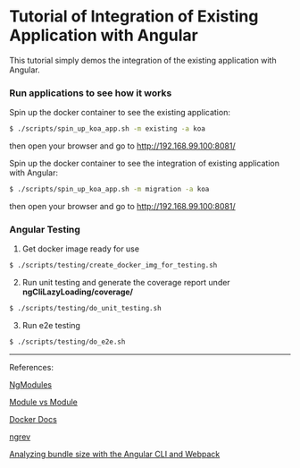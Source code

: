 # Tutorial of Integration of Existing Application with Angular

This tutorial simply demos the integration of the existing application with Angular.


### Run applications to see how it works

Spin up the docker container to see the existing application:

```sh
$ ./scripts/spin_up_koa_app.sh -m existing -a koa
```
then open your browser and go to http://192.168.99.100:8081/

Spin up the docker container to see the integration of existing application with Angular:
```sh
$ ./scripts/spin_up_koa_app.sh -m migration -a koa
```
then open your browser and go to http://192.168.99.100:8081/


### Angular Testing

1. Get docker image ready for use

```sh
$ ./scripts/testing/create_docker_img_for_testing.sh 
```

2. Run unit testing and generate the coverage report under **ngCliLazyLoading/coverage/**

```sh
$ ./scripts/testing/do_unit_testing.sh 
```

3. Run e2e testing
```sh
$ ./scripts/testing/do_e2e.sh
```

---

References:

[NgModules](https://angular.io/docs/ts/latest/guide/ngmodule.html)

[Module vs Module](https://youtu.be/ntJ-P-Cvo7o)

[Docker Docs](https://docs.docker.com/)

[ngrev](https://github.com/mgechev/ngrev)

[Analyzing bundle size with the Angular CLI and Webpack](https://coryrylan.com/blog/analyzing-bundle-size-with-the-angular-cli-and-webpack)